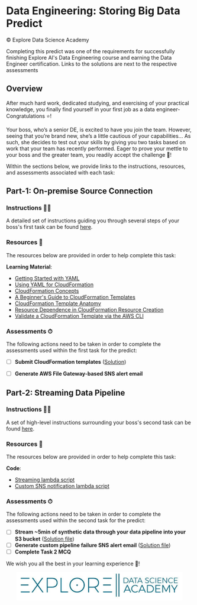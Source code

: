 # Data Engineering: Storing Big Data Predict 

© Explore Data Science Academy

Completing this predict was one of the requirements for successfully finishing Explore AI's Data Engineering course and earning the Data Engineer certification. Links to the solutions are next to the respective assessments

## Overview 

After much hard work, dedicated studying, and exercising of your practical knowledge, you finally find yourself in your first job as a data engineer- Congratulations ⭐️! 

Your boss, who’s a senior DE, is excited to have you join the team. However, seeing that you’re brand new, she’s a little cautious of your capabilities... As such, she decides to test out your skills by giving you two tasks based on work that your team has recently performed. Eager to prove your mettle to your boss and the greater team, you readily accept the challenge 🥋!

Within the sections below, we provide links to the instructions, resources, and assessments associated with each task: 

##  Part-1: On-premise Source Connection
### Instructions 🧑‍🏫

A detailed set of instructions guiding you through several steps of your boss's first task can be found [here](part_1_overview.md).

### Resources 📕

The resources below are provided in order to help complete this task: 

**Learning Material**: 
 - [Getting Started with YAML](https://www.cloudbees.com/blog/yaml-tutorial-everything-you-need-get-started/)
 - [Using YAML for CloudFormation](https://markrichman.com/yaml-for-aws-cloudformation/)
 - [CloudFormation Concepts](https://docs.aws.amazon.com/AWSCloudFormation/latest/UserGuide/cfn-whatis-concepts.html)
 - [A Beginner's Guide to CloudFormation Templates](https://docs.aws.amazon.com/AWSCloudFormation/latest/UserGuide/gettingstarted.templatebasics.html)
 - [CloudFormation Template Anatomy](https://docs.aws.amazon.com/AWSCloudFormation/latest/UserGuide/template-anatomy.html)
 - [Resource Dependence in CloudFormation Resource Creation](https://docs.aws.amazon.com/AWSCloudFormation/latest/UserGuide/aws-attribute-dependson.html)
 - [Validate a CloudFormation Template via the AWS CLI](https://docs.aws.amazon.com/AWSCloudFormation/latest/UserGuide/using-cfn-validate-template.html)

### Assessments ⏱

The following actions need to be taken in order to complete the assessments used within the first task for the predict: 
 - [ ] **Submit CloudFormation templates** ([Solution](https://github.com/Nell254/Storing-Big-Data/tree/a5d63ea9e48cc6fd895e63566df4d3db750ea327/code/part1))
 - [ ] **Generate AWS File Gateway-based SNS alert email** 




##  Part-2: Streaming Data Pipeline
### Instructions 🧑‍🏫

A set of high-level instructions surrounding your boss's second task can be found [here](part_2_overview.md).

### Resources 📕

The resources below are provided in order to help complete this task: 

**Code**: 
 - [Streaming lambda script](code/part2/student_streaming_lambda.py)
 - [Custom SNS notification lambda script](code/part2/lambda_sns_notification.py)

### Assessments ⏱

The following actions need to be taken in order to complete the assessments used within the second task for the predict: 
 - [ ] **Stream ~5min of synthetic data through your data pipeline into your S3 bucket** ([Solution file](https://github.com/Nell254/Storing-Big-Data/blob/d1bf5df4acb0c0ef06c9fc5ae01597ff29306560/code/part2/student_streaming_lambda.py))
 - [ ] **Generate custom pipeline failure SNS alert email** ([Solution file](https://github.com/Nell254/Storing-Big-Data/blob/91d7d777edf4d3833d765cf9dec633acac18553d/code/part2/student_streaming_lambda.py))
 - [ ] **Complete Task 2 MCQ**

We wish you all the best in your learning experience 🚀!

<p align='center'>
     <img src="figs/EDSA_logo.png"
     alt='EDSA-logo'
     width=450px/>
     <br>
</p>
